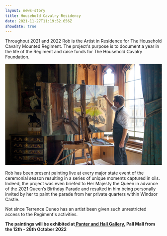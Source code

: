 ```yaml
---
layout: news-story
title: Household Cavalry Residency
date: 2021-11-27T11:19:52.656Z
showdate: true
---
```

Throughout 2021 and 2022 Rob is the Artist in Residence for The Household Cavalry Mounted Regiment. The project's purpose is to document a year in the life of the Regiment and raise funds for The Household Cavalry Foundation.

![Rob Pointon painting within Her Majesty the Queen's private quarters within Windsor Castle](/assets/img/uploads/household-cavalry-residency.jpg "Rob Pointon painting within Her Majesty the Queen's private quarters within Windsor Castle")

Rob has been present painting live at every major state event of the ceremonial season resulting in a series of unique moments captured in oils. Indeed, the project was even briefed to Her Majesty the Queen in advance of the 2021 Queen’s Birthday Parade and resulted in him being personally invited by her to paint the parade from her private quarters within Windsor Castle.

Not since Terrence Cuneo has an artist been given such unrestricted access to the Regiment's activities.

**The paintings will be exhibited at[ Panter and Hall Gallery,](https://www.panterandhall.com/collections/rob-pointon-paintings-from-a-residency-with-the-household-cavalry-mounted-regiment) Pall Mall from the 12th - 28th October 2022**